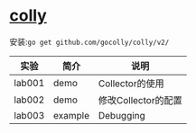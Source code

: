 # [colly](https://github.com/gocolly/colly)
安装:`go get github.com/gocolly/colly/v2/`

|实验|简介|说明|
|---|---|---|
|lab001|demo|Collector的使用|
|lab002|demo|修改Collector的配置|
|lab003|example|Debugging|